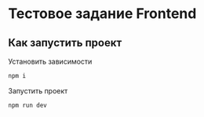 # Тестовое задание Frontend

## Как запустить проект 

Установить зависимости
```bash
npm i
```

Запустить проект
```bash
npm run dev
```
